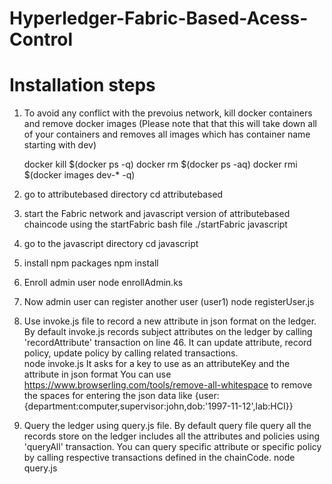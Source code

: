 # Hyperledger-Fabric-Based-Acess-Control

# Installation steps

1. To avoid any conflict with the prevoius network, kill docker containers and remove docker images (Please note that that this will take down all of your containers and removes all images which has container name starting with dev)

    docker kill $(docker ps -q)
    docker rm $(docker ps -aq)
    docker rmi $(docker images dev-* -q)
2. go to attributebased directory 
    cd attributebased
3. start the Fabric network and javascript version of attributebased chaincode using the startFabric bash file
    ./startFabric javascript
4. go to the javascript directory
    cd javascript
5. install npm packages
    npm install
6. Enroll admin user
    node enrollAdmin.ks
7. Now admin user can register another user (user1)
    node registerUser.js
8. Use invoke.js file to record a new attribute in json format on the ledger. By default invoke.js records subject attributes on the ledger by calling 'recordAttribute' transaction on line 46. It can update attribute, record policy, update policy by calling related transactions.  
    node invoke.js
It asks for a key to use as an attributeKey and the attribute in json format
You can use https://www.browserling.com/tools/remove-all-whitespace to remove the spaces for entering the json data like {user:{department:computer,supervisor:john,dob:'1997-11-12',lab:HCI}}

9. Query the ledger using query.js file. By default query file query all the records store on the ledger includes all the attributes and policies using 'queryAll' transaction. You can query specific attribute or specific policy by calling respective transactions defined in the chainCode.
    node query.js

 

